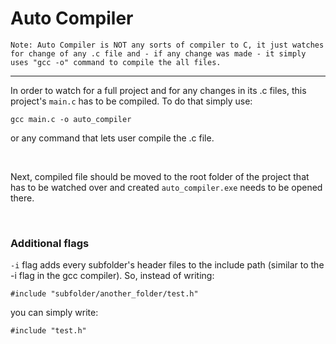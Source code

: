 # Auto Compiler
`Note: Auto Compiler is NOT any sorts of compiler to C, it just watches for change of any .c file and - if any change was made - it simply uses "gcc -o" command to compile the all files.`

---
In order to watch for a full project and for any changes in its .c files, this project's `main.c` has to be compiled. To do that simply use:
```
gcc main.c -o auto_compiler
```
or any command that lets user compile the .c file.

<br>

Next, compiled file should be moved to the root folder of the project that has to be watched over and created `auto_compiler.exe` needs to be opened there.

<br>

### Additional flags

`-i` flag adds every subfolder's header files to the include path (similar to the -i flag in the gcc compiler). So, instead of writing:

```
#include "subfolder/another_folder/test.h"
```

you can simply write:

```
#include "test.h"
```